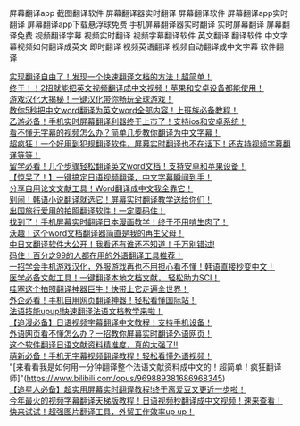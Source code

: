 屏幕翻译app
截图翻译软件
屏幕翻译器实时翻译
屏幕翻译软件
屏幕翻译app实时翻译
屏幕翻译app下载悬浮球免费
手机屏幕翻译器实时翻译
实时屏幕翻译
屏幕翻译免费
视频翻译字幕
视频实时翻译
视频字幕翻译软件
英文翻译
翻译软件
中文字幕视频如何翻译成英文
即时翻译
视频英语翻译
视频自动翻译成中文字幕
软件翻译



[实现翻译自由了！发现一个快速翻译文档的方法！超简单！](https://www.bilibili.com/read/cv34199203/)<br>
[终于！！2招就能把英文视频翻译成中文视频！苹果和安卓设备都能使用！](https://www.bilibili.com/read/cv34332831/?jump_opus=1)<br>
[游戏汉化大揭秘！一键汉化带你畅玩全球游戏！](https://www.bilibili.com/read/cv34411324/?spm_id_from=333.999.0.0&jump_opus=1)<br>
[教你5秒把中文word翻译为英文word全部内容！上班族必备教程！](https://www.bilibili.com/read/cv34482463/?jump_opus=1)<br>
[乙游必备！手机实时屏幕翻译利器终于上市了！支持ios和安卓系统！](https://www.bilibili.com/read/cv34590465/?jump_opus=1)<br>
[看不懂无字幕的视频怎么办？简单几步教你翻译为中文字幕！](https://www.bilibili.com/read/cv34672538/?jump_opus=1)<br>
[超疯狂！一个好用到犯规翻译软件，屏幕实时翻译也不在话下！还支持视频字幕翻译等等！](https://www.bilibili.com/read/cv34761235/?jump_opus=1)<br>
[留学必看！几个步骤轻松翻译英文word文档！支持安卓和苹果设备！](https://www.bilibili.com/read/cv34831472/?jump_opus=1)<br>
[【惊呆了！】一键搞定日语视频翻译，中文字幕瞬间到手！](https://www.bilibili.com/read/cv35163773/?jump_opus=1)<br>
[分享自用论文文献工具！Word翻译成中文我全靠它！](https://www.bilibili.com/read/cv35562058/?jump_opus=1)<br>
[别闹！韩语小说翻译就选它！屏幕实时翻译教学送给你们！](https://www.bilibili.com/read/cv35740005/?jump_opus=1)<br>
[出国旅行爱用的拍照翻译软件！一定要码住！](https://www.bilibili.com/read/cv35818843/?spm_id_from=333.999.0.0&jump_opus=1)<br>
[找到了！手机屏幕实时翻译日本漫画教学！终于不用啃生肉了！](https://www.bilibili.com/read/cv35865807/?jump_opus=1)<br>
[沃趣！这个word文档翻译器简直是我的再生父母！](https://www.bilibili.com/opus/950617300793294851?spm_id_from=333.999.0.0)<br>
[中日文翻译软件大公开！我看还有谁还不知道！千万别错过!](https://www.bilibili.com/opus/951692532971995142)<br>
[码住！百分之99的人都在用的外语翻译工具推荐！](https://www.bilibili.com/opus/953173854519296051?spm_id_from=333.999.0.0)<br>
[一招学会手机游戏汉化，外服游戏再也不用担心看不懂！韩语直接秒变中文！](https://www.bilibili.com/read/cv36113367/?jump_opus=1)<br>
[医学必备文献工具！一键翻译本地文档文献， 轻松助力SCI！](https://www.bilibili.com/opus/955783429143658516)<br>
[哇塞这个拍照翻译神器巨牛！快带上它走遍全世界！](https://bilibili.com/opus/956882833394106388)<br>
[外企必看！手机自用网页翻译神器！轻松看懂国际站！](https://www.bilibili.com/opus/958376125065592873?spm_id_from=333.999.0.0)<br>
[法语技能upup!快速翻译法语文档教学来啦！](https://www.bilibili.com/opus/960970667366285330?spm_id_from=333.999.0.0)<br>
[【追漫必备】日语视频字幕翻译中文教程！支持手机设备！](https://www.bilibili.com/opus/962106832191488006)<br>
[外语网页看不懂怎么办？一招教你屏幕实时翻译外语网页！](https://www.bilibili.com/opus/963570187931484197)<br>
[这个软件翻译日语文献资料精准度，真的太强了!!](https://www.bilibili.com/opus/966175334469730326)<br>
[萌新必备！手机无字幕视频翻译教程！轻松看懂外语视频！](https://www.bilibili.com/opus/967294276555767812?spm_id_from=333.999.0.0)<br>
"[来看看我是如何用一分钟翻译整个法语文献资料成中文的！超简单！疯狂翻译师]"(https://www.bilibili.com/opus/969889381686968345)<br>
[【追星人必备】超实用屏幕实时翻译教程!终于离爱豆又更近一步啦！](https://www.bilibili.com/opus/971348223164678151?spm_id_from=333.999.0.0)<br>
[今年最火的视频字幕翻译天梯版教程！日语视频秒翻译成中文视频！速来查看！](https://www.bilibili.com/opus/972463123682295827)<br>
[快来试试！超强图片翻译工具，外贸工作效率up up！](https://www.bilibili.com/read/cv38294853/?jump_opus=1)<br>
